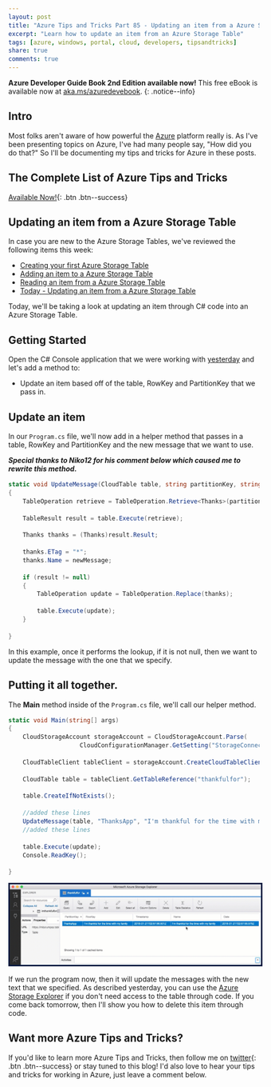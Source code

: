 ```yaml
---
layout: post
title: "Azure Tips and Tricks Part 85 - Updating an item from a Azure Storage Table"
excerpt: "Learn how to update an item from an Azure Storage Table"
tags: [azure, windows, portal, cloud, developers, tipsandtricks]
share: true
comments: true
---
```


**Azure Developer Guide Book 2nd Edition available now!** This free eBook is available now at [aka.ms/azuredevebook](https://aka.ms/azuredevebook).
{: .notice--info}

## Intro

Most folks aren't aware of how powerful the [Azure](http://www.azure.com) platform really is. As I've been presenting topics on Azure, I've had many people say, "How did you do that?" So I'll be documenting my tips and tricks for Azure in these posts.

## The Complete List of Azure Tips and Tricks

[Available Now!](https://michaelcrump.net/azure-tips-and-tricks-complete-list/){: .btn .btn--success} 

## Updating an item from a Azure Storage Table

In case you are new to the Azure Storage Tables, we've reviewed the following items this week:

* [Creating your first Azure Storage Table](http://www.michaelcrump.net/azure-tips-and-tricks82/)
* [Adding an item to a Azure Storage Table](http://www.michaelcrump.net/azure-tips-and-tricks83/)
* [Reading an item from a Azure Storage Table](http://www.michaelcrump.net/azure-tips-and-tricks84/)
* [Today - Updating an item from a Azure Storage Table](http://www.michaelcrump.net/azure-tips-and-tricks85/)

Today, we'll be taking a look at updating an item through C# code into an Azure Storage Table. 

## Getting Started

Open the C# Console application that we were working with [yesterday](http://www.michaelcrump.net/azure-tips-and-tricks84/) and let's add a method to:

* Update an item based off of the table, RowKey and PartitionKey that we pass in.

## Update an item

In our `Program.cs` file, we'll now add in a helper method that passes in a table, RowKey and PartitionKey and the new message that we want to use.

***Special thanks to Niko12 for his comment below which caused me to rewrite this method.***

```csharp
static void UpdateMessage(CloudTable table, string partitionKey, string rowKey, string newMessage)
{
    TableOperation retrieve = TableOperation.Retrieve<Thanks>(partitionKey, rowKey);

    TableResult result = table.Execute(retrieve);

    Thanks thanks = (Thanks)result.Result;

    thanks.ETag = "*";
    thanks.Name = newMessage;

    if (result != null)
    {
        TableOperation update = TableOperation.Replace(thanks);

        table.Execute(update);
    }

}
```

In this example, once it performs the lookup, if it is not null, then we want to update the message with the one that we specify. 

## Putting it all together.

The **Main** method inside of the `Program.cs` file, we'll call our helper method. 

```csharp
static void Main(string[] args)
{
    CloudStorageAccount storageAccount = CloudStorageAccount.Parse(
                    CloudConfigurationManager.GetSetting("StorageConnection"));

    CloudTableClient tableClient = storageAccount.CreateCloudTableClient();

    CloudTable table = tableClient.GetTableReference("thankfulfor");

    table.CreateIfNotExists();

    //added these lines
    UpdateMessage(table, "ThanksApp", "I'm thankful for the time with my family", "I'm thankful for the time with my family and friends");
    //added these lines

    table.Execute(update);
    Console.ReadKey();

}
```

<img style="border:3px solid #021a40" src="/files/azupdatetable1.gif">

If we run the program now, then it will update the messages with the new text that we specified. As described yesterday, you can use the [Azure Storage Explorer](http://www.michaelcrump.net/azure-tips-and-tricks77/) if you don't need access to the table through code.  If you come back tomorrow, then I'll show you how to delete this item through code. 

## Want more Azure Tips and Tricks?

If you'd like to learn more Azure Tips and Tricks, then follow me on [twitter](http://twitter.com/mbcrump){: .btn .btn--success} or stay tuned to this blog! I'd also love to hear your tips and tricks for working in Azure, just leave a comment below. 